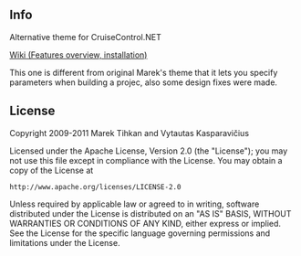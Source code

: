 ﻿Info
--

Alternative theme for CruiseControl.NET

[Wiki (Features overview, installation)](http://wiki.github.com/marektihkan/CC.NET-Kaizen-theme/)

This one is different from original Marek's theme that it lets you specify parameters when building a projec, also some design fixes were made.


License
--

Copyright 2009-2011 Marek Tihkan and Vytautas Kasparavičius

Licensed under the Apache License, Version 2.0 (the "License");
you may not use this file except in compliance with the License.
You may obtain a copy of the License at

    http://www.apache.org/licenses/LICENSE-2.0

Unless required by applicable law or agreed to in writing, software
distributed under the License is distributed on an "AS IS" BASIS,
WITHOUT WARRANTIES OR CONDITIONS OF ANY KIND, either express or implied.
See the License for the specific language governing permissions and
limitations under the License.